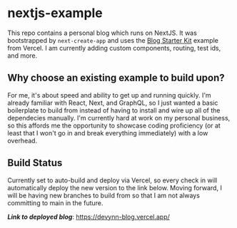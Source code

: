 # nextjs-example
This repo contains a personal blog which runs on NextJS. It was bootstrapped by `next-create-app` and uses the [Blog Starter Kit]([Vercel](https://vercel.com/templates/next.js/blog-starter-kit)) example from Vercel. I am currently adding custom components, routing, test ids, and more.

## Why choose an existing example to build upon?
For me, it's about speed and ability to get up and running quickly. I'm already familiar with React, Next, and GraphQL, so I just wanted a basic boilerplate to build from instead of having to install and wire up all of the dependecies manually. I'm currently hard at work on my personal business, so this affords me the opportunity to showcase coding proficiency (or at least that I won't go in and break everything immediately) with a low overhead.

## Build Status
Currently set to auto-build and deploy via Vercel, so every check in will automatically deploy the new version to the link below. Moving forward, I will be having new branches to build from so that I am not always committing to main in the future.

***Link to deployed blog***: https://devynn-blog.vercel.app/